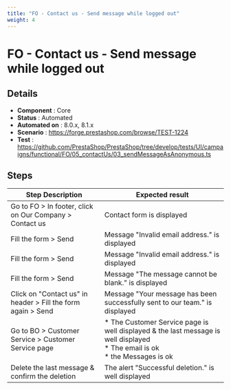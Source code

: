 ```yaml
---
title: "FO - Contact us - Send message while logged out"
weight: 4
---
```


# FO - Contact us - Send message while logged out
## Details
* **Component** : Core
* **Status** : Automated
* **Automated on** : 8.0.x, 8.1.x
* **Scenario** : https://forge.prestashop.com/browse/TEST-1224
* **Test** : https://github.com/PrestaShop/PrestaShop/tree/develop/tests/UI/campaigns/functional/FO/05_contactUs/03_sendMessageAsAnonymous.ts

## Steps
| Step Description | Expected result |
| ----- | ----- |
| Go to FO > In footer, click on Our Company > Contact us | Contact form is displayed |
| Fill the form > Send | Message "Invalid email address." is displayed |
| Fill the form > Send | Message "Invalid email address." is displayed |
| Fill the form > Send | Message "The message cannot be blank." is displayed |
| Click on "Contact us" in header > Fill the form again > Send | Message "Your message has been successfully sent to our team." is displayed |
| Go to BO > Customer Service > Customer Service page | * The Customer Service page is well displayed & the last message is well displayed<br> * The email is ok<br> * the Messages is ok |
| Delete the last message & confirm the deletion | The alert "Successful deletion." is well displayed |
